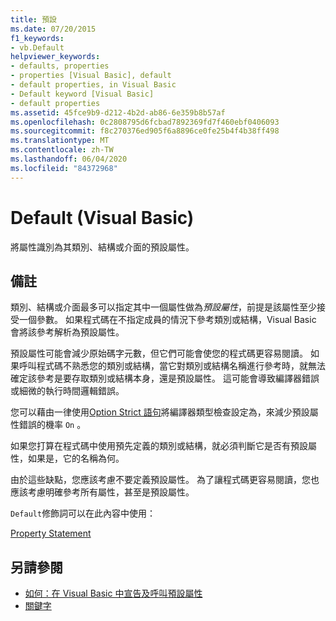 ```yaml
---
title: 預設
ms.date: 07/20/2015
f1_keywords:
- vb.Default
helpviewer_keywords:
- defaults, properties
- properties [Visual Basic], default
- default properties, in Visual Basic
- Default keyword [Visual Basic]
- default properties
ms.assetid: 45fce9b9-d212-4b2d-ab86-6e359b8b57af
ms.openlocfilehash: 0c2808795d6fcbad7892369fd7f460ebf0406093
ms.sourcegitcommit: f8c270376ed905f6a8896ce0fe25b4f4b38ff498
ms.translationtype: MT
ms.contentlocale: zh-TW
ms.lasthandoff: 06/04/2020
ms.locfileid: "84372968"
---
```

# <a name="default-visual-basic"></a>Default (Visual Basic)
將屬性識別為其類別、結構或介面的預設屬性。  
  
## <a name="remarks"></a>備註  
 類別、結構或介面最多可以指定其中一個屬性做為*預設屬性*，前提是該屬性至少接受一個參數。 如果程式碼在不指定成員的情況下參考類別或結構，Visual Basic 會將該參考解析為預設屬性。  
  
 預設屬性可能會減少原始碼字元數，但它們可能會使您的程式碼更容易閱讀。 如果呼叫程式碼不熟悉您的類別或結構，當它對類別或結構名稱進行參考時，就無法確定該參考是要存取類別或結構本身，還是預設屬性。 這可能會導致編譯器錯誤或細微的執行時間邏輯錯誤。  
  
 您可以藉由一律使用[Option Strict 語句](../statements/option-strict-statement.md)將編譯器類型檢查設定為，來減少預設屬性錯誤的機率 `On` 。  
  
 如果您打算在程式碼中使用預先定義的類別或結構，就必須判斷它是否有預設屬性，如果是，它的名稱為何。  
  
 由於這些缺點，您應該考慮不要定義預設屬性。 為了讓程式碼更容易閱讀，您也應該考慮明確參考所有屬性，甚至是預設屬性。  
  
 `Default`修飾詞可以在此內容中使用：  
  
 [Property Statement](../statements/property-statement.md)  
  
## <a name="see-also"></a>另請參閱

- [如何：在 Visual Basic 中宣告及呼叫預設屬性](../../programming-guide/language-features/procedures/how-to-declare-and-call-a-default-property.md)
- [關鍵字](../keywords/index.md)

